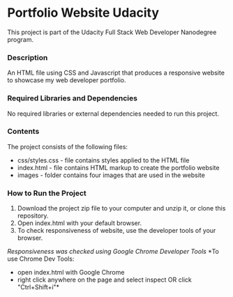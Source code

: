 # Portfolio Website Udacity
This project is part of the Udacity Full Stack Web Developer Nanodegree program.

### Description
An HTML file using CSS and Javascript that produces a responsive website to showcase my web developer portfolio.

### Required Libraries and Dependencies
No required libraries or external dependencies needed to run this project.

### Contents
The project consists of the following files:
- css/styles.css - file contains styles applied to the HTML file
- index.html - file contains HTML markup to create the portfolio website
- images - folder contains four images that are used in the website

### How to Run the Project
1. Download the project zip file to your computer and unzip it, or clone this repository.
2. Open index.html with your default browser.
3. To check responsiveness of website, use the developer tools of your browser.

*Responsiveness was checked using Google Chrome Developer Tools*
*To use Chrome Dev Tools:
- open index.html with Google Chrome
- right click anywhere on the page and select inspect OR click "Ctrl+Shift+i"*
